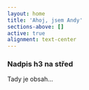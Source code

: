 ```yaml
---
layout: home
title: 'Ahoj, jsem Andy'
sections-above: []
active: true
alignment: text-center
---
```

### 

### Nadpis h3 na střed

Tady je obsah...
